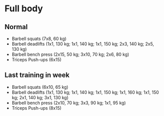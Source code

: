# Full body
## Normal
* Barbell squats (7x8, 60 kg)
* Barbell deadlifts (1x1, 130 kg; 1x1, 140 kg; 1x1, 150 kg;
                     2x3, 140 kg; 2x5, 130 kg)
* Barbell bench press (2x15, 50 kg; 3x10, 70 kg; 2x6, 80 kg)
* Triceps Push-ups (6x15)

## Last training in week
* Barbell squats (6x10, 65 kg)
* Barbell deadlifts (1x1, 130 kg; 1x1, 140 kg; 1x1, 150 kg; 1x1, 160 kg;
                     1x1, 150 kg; 2x1, 140 kg; 3x1, 130 kg)
* Barbell bench press (2x10, 70 kg; 3x3, 90 kg; 1x1, 95 kg)
* Triceps Push-ups (8x15)
